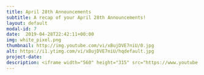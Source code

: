 ```yaml
---
title: April 28th Announcements
subtitle: A recap of your April 28th Announcements!
layout: default
modal-id: 7 
date:  2019-04-28T22:42:11+00:00
img: white_pixel.png
thumbnail: http://img.youtube.com/vi/xBujDVE7niU/0.jpg
alt: https://i1.ytimg.com/vi/xBujDVE7niU/hqdefault.jpg
project-date: 
description: <iframe width="560" height="315" src="https://www.youtube.com/embed/xBujDVE7niU" frameborder="0" allowfullscreen></iframe> 
---
```

